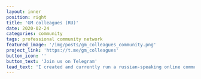 ```yaml
---
layout: inner
position: right
title: 'GM colleagues (RU)'
date: 2020-02-24
categories: community
tags: professional community network
featured_image: '/img/posts/gm_colleagues_community.png'
project_link: 'https://t.me/gm_colleagues'
button_icon: ''
button_text: 'Join us on Telegram'
lead_text: 'I created and currently run a russian-speaking online community dedicated to professional networking and finding fulfilling and purposeful career'
---
```

